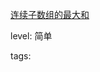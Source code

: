 [连续子数组的最大和](https://leetcode-cn.com/problems/lian-xu-zi-shu-zu-de-zui-da-he-lcof)

level: 简单

tags: 
